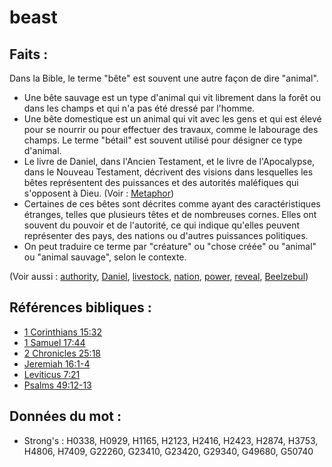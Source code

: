 # beast

## Faits :

Dans la Bible, le terme "bête" est souvent une autre façon de dire "animal".

* Une bête sauvage est un type d'animal qui vit librement dans la forêt ou dans les champs et qui n'a pas été dressé par l'homme.
* Une bête domestique est un animal qui vit avec les gens et qui est élevé pour se nourrir ou pour effectuer des travaux, comme le labourage des champs. Le terme "bétail" est souvent utilisé pour désigner ce type d'animal.
* Le livre de Daniel, dans l'Ancien Testament, et le livre de l'Apocalypse, dans le Nouveau Testament, décrivent des visions dans lesquelles les bêtes représentent des puissances et des autorités maléfiques qui s'opposent à Dieu. (Voir : [Metaphor](rc://en/ta/man/translate/figs-metaphor))
* Certaines de ces bêtes sont décrites comme ayant des caractéristiques étranges, telles que plusieurs têtes et de nombreuses cornes. Elles ont souvent du pouvoir et de l'autorité, ce qui indique qu'elles peuvent représenter des pays, des nations ou d'autres puissances politiques.
* On peut traduire ce terme par "créature" ou "chose créée" ou "animal" ou "animal sauvage", selon le contexte.

(Voir aussi : [authority](../kt/authority.md), [Daniel](../names/daniel.md), [livestock](../other/livestock.md), [nation](../other/nation.md), [power](../kt/power.md), [reveal](../kt/reveal.md), [Beelzebul](../names/beelzebul.md))

## Références bibliques :

* [1 Corinthians 15:32](rc://en/tn/help/1co/15/32)
* [1 Samuel 17:44](rc://en/tn/help/1sa/17/44)
* [2 Chronicles 25:18](rc://en/tn/help/2ch/25/18)
* [Jeremiah 16:1-4](rc://en/tn/help/jer/16/01)
* [Leviticus 7:21](rc://en/tn/help/lev/07/21)
* [Psalms 49:12-13](rc://en/tn/help/psa/049/012)

## Données du mot :

* Strong's : H0338, H0929, H1165, H2123, H2416, H2423, H2874, H3753, H4806, H7409, G22260, G23410, G23420, G29340, G49680, G50740
